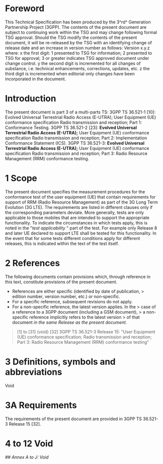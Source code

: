 # Foreword
This Technical Specification has been produced by the 3^rd^ Generation
Partnership Project (3GPP).
The contents of the present document are subject to continuing work within the
TSG and may change following formal TSG approval. Should the TSG modify the
contents of the present document, it will be re-released by the TSG with an
identifying change of release date and an increase in version number as
follows:
Version x.y.z
where:
x the first digit:
1 presented to TSG for information;
2 presented to TSG for approval;
3 or greater indicates TSG approved document under change control.
y the second digit is incremented for all changes of substance, i.e. technical
enhancements, corrections, updates, etc.
z the third digit is incremented when editorial only changes have been
incorporated in the document.
# Introduction
The present document is part 3 of a multi-parts TS:
3GPP TS 36.521-1 [10]: Evolved Universal Terrestrial Radio Access (E-UTRA);
User Equipment (UE) conformance specification Radio transmission and
reception; Part 1: Conformance Testing.
3GPP TS 36.521-2 [23]: **Evolved Universal Terrestrial Radio Access
(E-UTRA);** User Equipment (UE) conformance specification Radio transmission
and reception; Part 2: Implementation Conformance Statement (ICS).
3GPP TS 36.521-3: **Evolved Universal Terrestrial Radio Access (E-UTRA);**
User Equipment (UE) conformance specification Radio transmission and
reception; Part 3: Radio Resource Management (RRM) conformance testing.
# 1 Scope
The present document specifies the measurement procedures for the conformance
test of the user equipment (UE) that contain requirements for support of RRM
(Radio Resource Management) as part of the 3G Long Term Evolution (3G LTE).
The requirements are listed in different clauses only if the corresponding
parameters deviate. More generally, tests are only applicable to those mobiles
that are intended to support the appropriate functionality. To indicate the
circumstances in which tests apply, this is noted in the "_test applicability_
" part of the test.
For example only Release 8 and later UE declared to support LTE shall be
tested for this functionality. In the event that for some tests different
conditions apply for different releases, this is indicated within the text of
the test itself.
# 2 References
The following documents contain provisions which, through reference in this
text, constitute provisions of the present document.
  * References are either specific (identified by date of publication, > edition number, version number, etc.) or non‑specific.
  * For a specific reference, subsequent revisions do not apply.
  * For a non-specific reference, the latest version applies. In the > case of a reference to a 3GPP document (including a GSM document), > a non-specific reference implicitly refers to the latest version > of that document _in the same Release as the present document_.
> [1] to [31] (void)
[32] 3GPP TS 36.521-3 Release 15: \"User Equipment (UE) conformance
specification; Radio transmission and reception; Part 3: Radio Resource
Management (RRM) conformance testing\"
# 3 Definitions, symbols and abbreviations
Void
# 3A Requirements
The requirements of the present document are provided in 3GPP TS 36.521-3
Release 15 [32].
# 4 to 12 Void
###### ## Annex A to J: Void
#